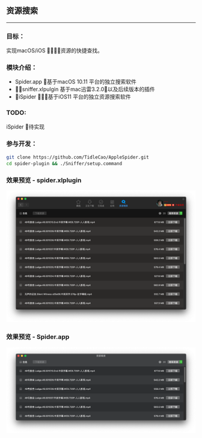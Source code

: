 ## 资源搜索

---

### 目标：

实现macOS/iOS 资源的快捷查找。

### 模块介绍：

-  Spider.app 基于macOS 10.11 平台的独立搜索软件
-  sniffer.xlpulgin 基于mac迅雷3.2.0以及后续版本的插件
-  iSpider 基于iOS11 平台的独立资源搜索软件 

### TODO:

iSpider 待实现

### 参与开发：

``` bash
git clone https://github.com/TidleCao/AppleSpider.git
cd spider-plugin && ./Sniffer/setup.command
```

### 效果预览 - spider.xlplugin

![Sniffer-Thunder](./Resources/spider-Thunder.png)

### 效果预览 - Spider.app

![Spider-macOS](./Resources/spider-macOS.png)


